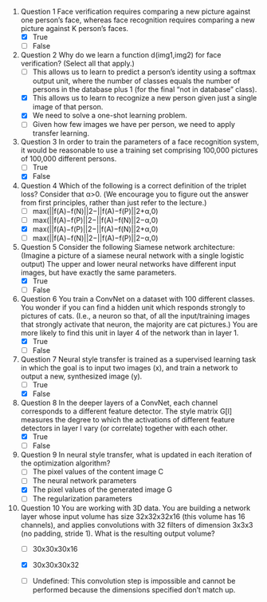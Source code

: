 1. Question 1
Face verification requires comparing a new picture against one person’s face, whereas face recognition requires comparing a new picture against K person’s faces.
   - [x] True
   - [ ] False

2. Question 2
Why do we learn a function d(img1,img2) for face verification? (Select all that apply.)
   - [ ] This allows us to learn to predict a person’s identity using a softmax output unit, where the number of classes equals the number of persons in the database plus 1 (for the final “not in database” class).
   - [x] This allows us to learn to recognize a new person given just a single image of that person.
   - [x] We need to solve a one-shot learning problem.
   - [ ] Given how few images we have per person, we need to apply transfer learning.

3. Question 3
In order to train the parameters of a face recognition system, it would be reasonable to use a training set comprising 100,000 pictures of 100,000 different persons.
   - [ ] True
   - [x] False

4. Question 4
Which of the following is a correct definition of the triplet loss? Consider that α>0. (We encourage you to figure out the answer from first principles, rather than just refer to the lecture.)
   - [ ] max(||f(A)−f(N)||2−||f(A)−f(P)||2+α,0)
   - [ ] max(||f(A)−f(P)||2−||f(A)−f(N)||2−α,0)
   - [x] max(||f(A)−f(P)||2−||f(A)−f(N)||2+α,0)
   - [ ] max(||f(A)−f(N)||2−||f(A)−f(P)||2−α,0)

5. Question 5
Consider the following Siamese network architecture:
(Imagine a picture of a siamese neural network with a single logistic output)
The upper and lower neural networks have different input images, but have exactly the same parameters.
   - [x] True
   - [ ] False

6. Question 6
You train a ConvNet on a dataset with 100 different classes. You wonder if you can find a hidden unit which responds strongly to pictures of cats. (I.e., a neuron so that, of all the input/training images that strongly activate that neuron, the majority are cat pictures.) You are more likely to find this unit in layer 4 of the network than in layer 1.
   - [x] True
   - [ ] False

7. Question 7
Neural style transfer is trained as a supervised learning task in which the goal is to input two images (x), and train a network to output a new, synthesized image (y).
   - [ ] True
   - [x] False

8. Question 8
In the deeper layers of a ConvNet, each channel corresponds to a different feature detector. The style matrix G[l] measures the degree to which the activations of different feature detectors in layer l vary (or correlate) together with each other.
   - [x] True
   - [ ] False

9. Question 9
In neural style transfer, what is updated in each iteration of the optimization algorithm?
   - [ ] The pixel values of the content image C
   - [ ] The neural network parameters
   - [x] The pixel values of the generated image G
   - [ ] The regularization parameters

10. Question 10
You are working with 3D data. You are building a network layer whose input volume has size 32x32x32x16 (this volume has 16 channels), and applies convolutions with 32 filters of dimension 3x3x3 (no padding, stride 1). What is the resulting output volume?
    - [ ] 30x30x30x16
    - [x] 30x30x30x32
    - [ ] Undefined: This convolution step is impossible and cannot be performed because the dimensions specified don’t match up.



